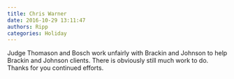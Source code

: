 ```yaml
---
title: Chris Warner
date: 2016-10-29 13:11:47
authors: Ripp
categories: Holiday
---
```


 Judge Thomason and Bosch work unfairly  with Brackin and Johnson to help Brackin and Johnson clients. There is obviously still much work to do. Thanks for you continued efforts.